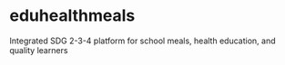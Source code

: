 # eduhealthmeals
Integrated SDG 2-3-4 platform for school meals, health education, and quality learners
